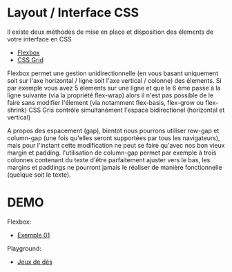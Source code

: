 # Layout / Interface CSS

Il existe deux méthodes de mise en place et disposition des élements de votre interface en CSS

- [Flexbox](docs/flexbox.md)
- [CSS Grid](cssgrid.md)

Flexbox permet une gestion unidirectionnelle (en vous basant uniquement soit sur l'axe horizontal / ligne soit l'axe vertical / colonne) des élements. Si par exemple vous avez 5 élements sur une ligne et que le 6 ème passe à la ligne suivante (via la propriété flex-wrap) alors il n'est pas possible de le faire sans modifier l'élement (via notamment flex-basis, flex-grow ou flex-shrink)
CSS Gris contrôle simultanément l'espace bidirectionel (horizontal et vertical) 

A propos des espacement (gap), bientot nous pourrons utiliser row-gap et column-gap (une fois qu'elles seront supportées par tous les navigateurs), mais pour l'instant cette modification ne peut se faire qu'avec nos bon vieux margin et padding. l'utilisation de column-gap permet par exemple à trois colonnes contenant du texte d'être parfaitement ajuster vers le bas, les margins et paddings ne pourront jamais le réaliser de manière fonctionnelle (quelque soit le texte).

# DEMO

Flexbox:

- [Exemple 01]()

Playground:

- [Jeux de dés]()
 